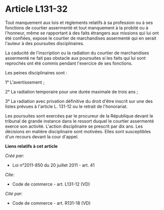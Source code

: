 # Article L131-32

Tout manquement aux lois et règlements relatifs à sa profession ou à ses fonctions de courtier assermenté et tout manquement
à la probité ou à l'honneur, même se rapportant à des faits étrangers aux missions qui lui ont été confiées, expose le
courtier de marchandises assermenté qui en serait l'auteur à des poursuites disciplinaires. 

La caducité de l'inscription ou la radiation du courtier de marchandises assermenté ne fait pas obstacle aux poursuites si
les faits qui lui sont reprochés ont été commis pendant l'exercice de ses fonctions. 

Les peines disciplinaires sont : 

1° L'avertissement ; 

2° La radiation temporaire pour une durée maximale de trois ans ; 

3° La radiation avec privation définitive du droit d'être inscrit sur une des listes prévues à l'article L. 131-12 ou le
retrait de l'honorariat. 

Les poursuites sont exercées par le procureur de la République devant le tribunal de grande instance dans le ressort duquel
le courtier assermenté exerce son activité. L'action disciplinaire se prescrit par dix ans. Les décisions en matière
disciplinaire sont motivées. Elles sont susceptibles d'un recours devant la cour d'appel.

**Liens relatifs à cet article**

_Créé par_:

  - Loi n°2011-850 du 20 juillet 2011 - art. 41

_Cite_:

  - Code de commerce - art. L131-12 (VD)

_Cité par_:

  - Code de commerce - art. R131-18 (VD)
